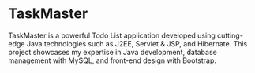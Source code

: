 # TaskMaster
TaskMaster is a powerful Todo List application developed using cutting-edge Java technologies such as J2EE, Servlet &amp; JSP, and Hibernate. This project showcases my expertise in Java development, database management with MySQL, and front-end design with Bootstrap.
